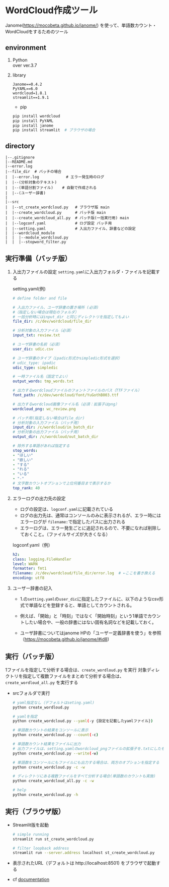# WordCloud作成ツール
Janome(https://mocobeta.github.io/janome/) を使って、単語数カウント・WordCloudをするためのツール

## environment

1. Python  
over ver.3.7
1. library  

    ```text
    Janome==0.4.2
    PyYAML==6.0
    wordcloud=1.8.1
    streamlit==1.9.1
    ```

    * pip

    ```bash
    pip install wordcloud
    pip install PyYAML
    pip install janome
    pip install streamlit  # ブラウザの場合
    ```

## directory

```
|--.gitignore
|--README.md
|--error.log
|--file_dir  # バッチの場合
|  |--error.log            # エラー発生時のログ  
|  |--(分析対象のテキスト)
|  |--(単語分割ファイル)    # 自動で作成される
|  |--(ユーザー辞書)
|
|--src
|  |--st_create_wordcloud.py   # ブラウザ版 main
|  |--create_wordcloud.py      # バッチ版 main
|  |--create_wordcloud_all.py  # バッチ版(一括実行用) main
|  |--logconf.yaml             # ログ設定 バッチ用
|  |--setting.yaml             # 入出力ファイル、辞書などの設定 
|  |--wordcloud_module
|  |  |--module_wordcloud.py
|  |  |--stopword_filter.py
```

## 実行準備（バッチ版）

1. 入出力ファイルの設定
    `setting.yaml`に入出力フォルダ・ファイルを記載する

    setting.yaml(例)

    ```yaml
    # define folder and file

    # 入出力ファイル、ユーザ辞書の置き場所 (必須)
    #（指定しない場合は現在のフォルダ）
    # 一括分析時にはinput_dir と同じディレクトリを指定してもよい
    file_dir: /c/dev/wordcloud/file_dir

    # 分析対象の入力ファイル（必須）
    input_txt: review.txt

    # ユーザ辞書の名前（必須）
    user_dic: udic.csv

    # ユーザ辞書のタイプ（ipadic形式かsimpledic形式を選択）
    # udic_type: ipadic
    udic_type: simpledic

    # 一時ファイル名（固定でよい）
    output_words: tmp_words.txt

    # 出力するwordcloudファイルのフォントファイルのパス（TTFファイル）
    font_path: /c/dev/wordcloud/font/YuGothB003.ttf

    # 出力するwordcloud画像ファイル名（必須：拡張子はpng）
    wordcloud_png: wc_review.png

    # バッチ用(指定しない場合はfile_dir)
    # 分析対象の入力ファイル（バッチ用）
    input_dir: /c/wordcloud/in_batch_dir
    # 分析対象の出力ファイル（バッチ用）
    output_dir: /c/wordcloud/out_batch_dir

    # 除外する単語があれば指定する
    stop_words:
    - "ほしい"
    - "欲しい"
    - "する"
    - "れる"
    - "いる"
    - "-"
    # 文字数カウントオプションで上位何番目まで表示するか
    top_rank: 40
    ```

1. エラーログの出力先の設定
    * ログの設定は、`logconf.yaml`に記載されている
    * ログの出力先は、通常はコンソールのみに表示されるが、エラー時にはエラーログが
    `filename:`で指定したパスに出力される
    * エラーログは、エラー発生ごとに追記されるので、不要になれば削除しておくこと。（ファイルサイズが大きくなる）

    logconf.yaml（例）

    ```yaml
    h2:
    class: logging.FileHandler
    level: WARN
    formatter: fmt1
    filename: /c/dev/wordcloud/file_dir/error.log  # ←ここを書き換える
    encoding: utf8
    ```

1. ユーザー辞書の記入
    * 1.の`setting.yaml`の`user_dic`に指定したファイルに、以下のようなcsv形式で単語などを登録すると、単語としてカウントされる。
    * 例えば、「開始」と「時刻」ではなく「開始時刻」という1単語でカウントしたい場合や、一般の辞書にはない固有名詞などを記載しておく。

    * ユーザ辞書についてはjanome HPの「ユーザー定義辞書を使う」を参照（https://mocobeta.github.io/janome/#id8)

## 実行（バッチ版）
1ファイルを指定して分析する場合は、`create_wordloud.py` を実行
対象ディレクトリを指定して複数ファイルをまとめて分析する場合は、`create_wordloud_all.py` を実行する

* srcフォルダで実行

    ```bash
    # yaml指定なし（デフォルトはseting.yaml)
    python create_wordloud.py

    # yamlを指定
    python create_wordcloud.py --yaml(-y {設定を記載したyamlファイル})

    # 単語数カウントの結果をコンソールに表示
    python create_wordcloud.py --count(-c)

    # 単語数カウント結果をファイルに出力
    # 出力ファイルは、setting.yamlのwordcloud_pngファイルの拡張子を.txtにしたもの
    python create_wordcloud.py --write(-w)

    # 単語数をコンソールにもファイルにも出力する場合は、両方のオプションを指定する
    python create_wordcloud.py -c -w

    # ディレクトリにある複数ファイルをすべて分析する場合(単語数のカウントも実施)
    python create_wordcloud_all.py -c -w

    # help
    python create_wordcloud.py -h
    ```

## 実行（ブラウザ版）

* Streamlit版を起動

    ```bash
    # simple running
    streamlit run st_create_wordcloud.py

    # filter loopback address
    streamlit run --server.address localhost st_create_wordcloud.py
    ```

* 表示されたURL（デフォルトは  http://localhost:8501) をブラウザで起動する

* cf [documentation](https://docs.streamlit.io/)
